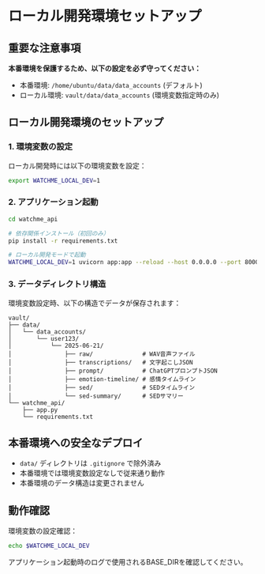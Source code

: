 # ローカル開発環境セットアップ

## 重要な注意事項

**本番環境を保護するため、以下の設定を必ず守ってください：**

- 本番環境: `/home/ubuntu/data/data_accounts` (デフォルト)
- ローカル環境: `vault/data/data_accounts` (環境変数指定時のみ)

## ローカル開発環境のセットアップ

### 1. 環境変数の設定

ローカル開発時には以下の環境変数を設定：

```bash
export WATCHME_LOCAL_DEV=1
```

### 2. アプリケーション起動

```bash
cd watchme_api

# 依存関係インストール（初回のみ）
pip install -r requirements.txt

# ローカル開発モードで起動
WATCHME_LOCAL_DEV=1 uvicorn app:app --reload --host 0.0.0.0 --port 8000
```

### 3. データディレクトリ構造

環境変数設定時、以下の構造でデータが保存されます：

```
vault/
├── data/
│   └── data_accounts/
│       └── user123/
│           └── 2025-06-21/
│               ├── raw/              # WAV音声ファイル
│               ├── transcriptions/   # 文字起こしJSON
│               ├── prompt/           # ChatGPTプロンプトJSON
│               ├── emotion-timeline/ # 感情タイムライン
│               ├── sed/              # SEDタイムライン
│               └── sed-summary/      # SEDサマリー
└── watchme_api/
    ├── app.py
    └── requirements.txt
```

## 本番環境への安全なデプロイ

- `data/` ディレクトリは `.gitignore` で除外済み
- 本番環境では環境変数設定なしで従来通り動作
- 本番環境のデータ構造は変更されません

## 動作確認

環境変数の設定確認：
```bash
echo $WATCHME_LOCAL_DEV
```

アプリケーション起動時のログで使用されるBASE_DIRを確認してください。